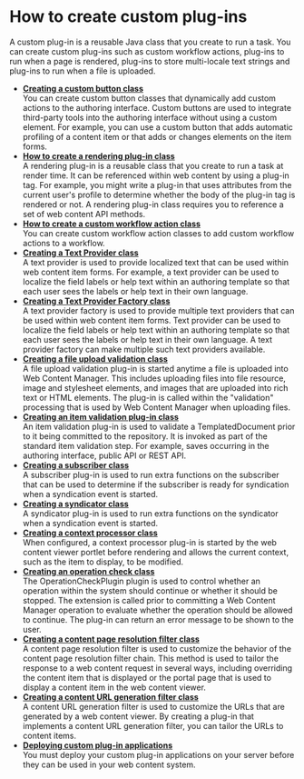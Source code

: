 # How to create custom plug-ins

A custom plug-in is a reusable Java class that you create to run a task. You can create custom plug-ins such as custom workflow actions, plug-ins to run when a page is rendered, plug-ins to store multi-locale text strings and plug-ins to run when a file is uploaded.

-   **[Creating a custom button class](wcm_dev_api_custom_button.md)**  
You can create custom button classes that dynamically add custom actions to the authoring interface. Custom buttons are used to integrate third-party tools into the authoring interface without using a custom element. For example, you can use a custom button that adds automatic profiling of a content item or that adds or changes elements on the item forms.
-   **[How to create a rendering plug-in class](wcm_dev_api_plugins.md)**  
A rendering plug-in is a reusable class that you create to run a task at render time. It can be referenced within web content by using a plug-in tag. For example, you might write a plug-in that uses attributes from the current user's profile to determine whether the body of the plug-in tag is rendered or not. A rendering plug-in class requires you to reference a set of web content API methods.
-   **[How to create a custom workflow action class](wcm_dev_api_custom_workflow.md)**  
You can create custom workflow action classes to add custom workflow actions to a workflow.
-   **[Creating a Text Provider class](wcm_dev_api_text_provider.md)**  
A text provider is used to provide localized text that can be used within web content item forms. For example, a text provider can be used to localize the field labels or help text within an authoring template so that each user sees the labels or help text in their own language.
-   **[Creating a Text Provider Factory class](wcm_dev_api_text_provider_factory.md)**  
A text provider factory is used to provide multiple text providers that can be used within web content item forms. Text provider can be used to localize the field labels or help text within an authoring template so that each user sees the labels or help text in their own language. A text provider factory can make multiple such text providers available.
-   **[Creating a file upload validation class](wcm_dev_api_file_upload.md)**  
A file upload validation plug-in is started anytime a file is uploaded into Web Content Manager. This includes uploading files into file resource, image and stylesheet elements, and images that are uploaded into rich text or HTML elements. The plug-in is called within the "validation" processing that is used by Web Content Manager when uploading files.
-   **[Creating an item validation plug-in class](wcm_dev_api_custom_item_validation.md)**  
An item validation plug-in is used to validate a TemplatedDocument prior to it being committed to the repository. It is invoked as part of the standard item validation step. For example, saves occurring in the authoring interface, public API or REST API.
-   **[Creating a subscriber class](wcm_dev_plugin_sub.md)**  
A subscriber plug-in is used to run extra functions on the subscriber that can be used to determine if the subscriber is ready for syndication when a syndication event is started.
-   **[Creating a syndicator class](wcm_dev_plugin_syn.md)**  
A syndicator plug-in is used to run extra functions on the syndicator when a syndication event is started.
-   **[Creating a context processor class](wcm_dev_api_context_processor.md)**  
When configured, a context processor plug-in is started by the web content viewer portlet before rendering and allows the current context, such as the item to display, to be modified.
-   **[Creating an operation check class](wcm_dev_plugin_operation-check.md)**  
The OperationCheckPlugin plugin is used to control whether an operation within the system should continue or whether it should be stopped. The extension is called prior to committing a Web Content Manager operation to evaluate whether the operation should be allowed to continue. The plug-in can return an error message to be shown to the user.
-   **[Creating a content page resolution filter class](wcm_dev_api_page_resolution.md)**  
A content page resolution filter is used to customize the behavior of the content page resolution filter chain. This method is used to tailor the response to a web content request in several ways, including overriding the content item that is displayed or the portal page that is used to display a content item in the web content viewer.
-   **[Creating a content URL generation filter class](../wcm_custom_plugin/wcm_dev_api_urlgen/index.md)**  
A content URL generation filter is used to customize the URLs that are generated by a web content viewer. By creating a plug-in that implements a content URL generation filter, you can tailor the URLs to content items.
-   **[Deploying custom plug-in applications](wcm_dev_class_register.md)**  
You must deploy your custom plug-in applications on your server before they can be used in your web content system.


